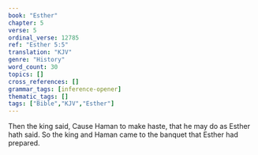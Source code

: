 ```yaml
---
book: "Esther"
chapter: 5
verse: 5
ordinal_verse: 12785
ref: "Esther 5:5"
translation: "KJV"
genre: "History"
word_count: 30
topics: []
cross_references: []
grammar_tags: [inference-opener]
thematic_tags: []
tags: ["Bible","KJV","Esther"]
---
```

Then the king said, Cause Haman to make haste, that he may do as Esther hath said. So the king and Haman came to the banquet that Esther had prepared.
